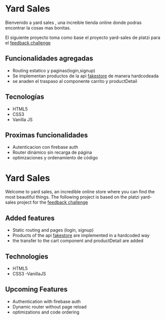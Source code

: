 # Yard Sales

Bienvenido a yard sales , una increible tienda online donde podras encontrar la cosas mas bonitas.

El siguiente proyecto toma como base el proyecto yard-sales de platzi para el [feedback challenge](https://platzi.com/blog/feedbackchallenge-comparte-tu-proyecto-y-aprende-en-comunidad/?utm_source=Iterable&utm_medium=email&utm_campaign=20221028-AC-active-FeedbackChallenge)

## Funcionalidades agregadas

- Routing estatico y paginas(login,signup)
- Se implementan productos de la api [fakestore](https://fakeapi.platzi.com/doc/) de manera hardcodeada
- se anaden el traspaso al componente carrito y productDetail
## Tecnologías
- HTML5
- CSS3
- Vanilla JS

## Proximas funcionalidades
- Autenticacion con firebase auth
- Router dinámico sin recarga de página
- optimzaciones y ordenamiento de código


# Yard Sales

Welcome to yard sales, an incredible online store where you can find the most beautiful things.
The following project is based on the platzi yard-sales project for the [feedback challenge](https://platzi.com/blog/feedbackchallenge-share-your-project-and-learn-in-community/?utm_source=Iterable&utm_medium=email&utm_campaign=20221028-AC-active-FeedbackChallenge)

## Added features

- Static routing and pages (login, signup)
- Products of the api [fakestore](https://fakeapi.platzi.com/doc/) are implemented in a hardcoded way
- the transfer to the cart component and productDetail are added
## Technologies
- HTML5
- CSS3
-VanillaJS

## Upcoming Features
- Authentication with firebase auth
- Dynamic router without page reload
- optimizations and code ordering